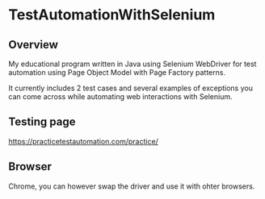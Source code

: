 # TestAutomationWithSelenium

## Overview
My educational program written in Java using Selenium WebDriver for test automation using Page Object Model with Page Factory patterns.

It currently includes 2 test cases and several examples of exceptions you can come across while automating web interactions with Selenium.

## Testing page
https://practicetestautomation.com/practice/

## Browser
Chrome, you can however swap the driver and use it with ohter browsers.
